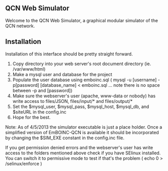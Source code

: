 QCN Web Simulator
-----------------

Welcome to the QCN Web Simulator, a graphical modular simulator of the QCN network.


Installation
-----------------

Installation of this interface should be pretty straight forward. 

1. Copy directory into your web server's root document directory (ie. /var/www/html)
2. Make a mysql user and database for the project
3. Populate the user database using emboinc.sql ( mysql -u [username] -p[password] [database_name] < emboinc.sql ... note there is no space between -p and [password])
4. Make sure the webserver's user (apache, www-data or nobody) has write access to files/JSON, files/input/* and files/output/*
5. Set the $mysql_user, $mysql_pass, $mysql_host, $mysql_db, and $siteURL in the config.inc
6. Hope for the best.

Note: As of 4/5/2013 the simulator executable is just a place holder. Once a simplified version of EmBOINC-QCN is available it should be incorporated by changing the $SIM_EXE constant in the config.inc file.

If you get permission denied errors and the webserver's user has write access to the folders mentioned above check if you have SElinux installed. You can switch it to permissive mode to test if that's the problem ( echo 0 > /selinux/enforce )
